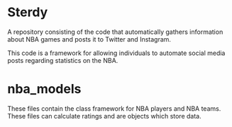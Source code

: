 # Sterdy
 
A repository consisting of the code that automatically gathers information about NBA games and posts it to Twitter and Instagram.

This code is a framework for allowing individuals to automate social media posts regarding statistics on the NBA.

# nba_models
These files contain the class framework for NBA players and NBA teams. These files can calculate ratings and are objects which store data.